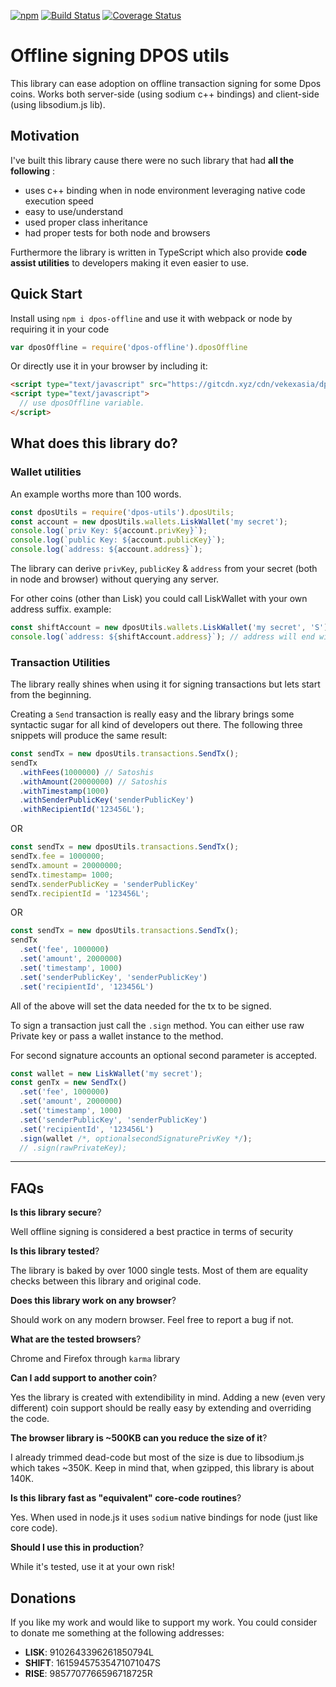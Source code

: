 [![npm](https://img.shields.io/npm/v/dpos-offline.svg)](https://npmjs.org/package/dpos-offline) [![Build Status](https://travis-ci.org/vekexasia/dpos-offline.svg?branch=master)](https://travis-ci.org/vekexasia/dpos-offline) [![Coverage Status](https://coveralls.io/repos/github/vekexasia/dpos-offline/badge.svg?branch=master)](https://coveralls.io/github/vekexasia/dpos-offline?branch=master)

# Offline signing DPOS utils

This library can ease adoption on offline transaction signing for some Dpos coins. Works both server-side (using sodium c++ bindings) and client-side (using libsodium.js lib).

## Motivation

I've built this library cause there were no such library that had **all the following** :
  - uses c++ binding when in node environment leveraging native code execution speed
  - easy to use/understand
  - used proper class inheritance
  - had proper tests for both node and browsers

Furthermore the library is written in TypeScript which also provide **code assist utilities** to developers making it even easier to use.

## Quick Start

Install using `npm i dpos-offline` and use it with webpack or node by requiring it in your code
```javascript
var dposOffline = require('dpos-offline').dposOffline
``` 

Or directly use it in your browser by including it:

```html
<script type="text/javascript" src="https://gitcdn.xyz/cdn/vekexasia/dpos-offline/master/dist/browser/index.js"></script>
<script type="text/javascript">
  // use dposOffline variable.
</script>
```

## What does this library do?

### Wallet utilities
An example worths more than 100 words.
```javascript
const dposUtils = require('dpos-utils').dposUtils;
const account = new dposUtils.wallets.LiskWallet('my secret');
console.log(`priv Key: ${account.privKey}`);
console.log(`public Key: ${account.publicKey}`);
console.log(`address: ${account.address}`);
```

The library can derive `privKey`, `publicKey` & `address` from your secret (both in node and browser) without querying any server.

For other coins (other than Lisk) you could call LiskWallet with your own address suffix. example:

```typescript
const shiftAccount = new dposUtils.wallets.LiskWallet('my secret', 'S');
console.log(`address: ${shiftAccount.address}`); // address will end with an 'S'
```

### Transaction Utilities

The library really shines when using it for signing transactions but lets start from the beginning.

Creating a `Send` transaction is really easy and the library brings some syntactic sugar for all kind of developers out there. The following three snippets will produce the same result:

```javascript
const sendTx = new dposUtils.transactions.SendTx();
sendTx
  .withFees(1000000) // Satoshis
  .withAmount(20000000) // Satoshis
  .withTimestamp(1000)
  .withSenderPublicKey('senderPublicKey')
  .withRecipientId('123456L');
```
OR

```javascript
const sendTx = new dposUtils.transactions.SendTx();
sendTx.fee = 1000000;
sendTx.amount = 20000000;
sendTx.timestamp= 1000;
sendTx.senderPublicKey = 'senderPublicKey'
sendTx.recipientId = '123456L';
```

OR

```javascript
const sendTx = new dposUtils.transactions.SendTx();
sendTx
  .set('fee', 1000000)
  .set('amount', 2000000)
  .set('timestamp', 1000)
  .set('senderPublicKey', 'senderPublicKey')
  .set('recipientId', '123456L')
```

All of the above will set the data needed for the tx to be signed.

To sign a transaction just call the `.sign` method. You can either use raw Private key or pass a wallet instance to the method.

For second signature accounts an optional second parameter is accepted. 

```javascript
const wallet = new LiskWallet('my secret');
const genTx = new SendTx()
  .set('fee', 1000000)
  .set('amount', 2000000)
  .set('timestamp', 1000)
  .set('senderPublicKey', 'senderPublicKey')
  .set('recipientId', '123456L')
  .sign(wallet /*, optionalsecondSignaturePrivKey */); 
  // .sign(rawPrivateKey); 
```


---

## FAQs 

**Is this library secure**?

Well offline signing is considered a best practice in terms of security


**Is this library tested**? 

The library is baked by over 1000 single tests. Most of them are equality checks between this library and original code.


**Does this library work on any browser**?

Should work on any modern browser. Feel free to report a bug if not.


**What are the tested browsers**?

Chrome and Firefox through `karma` library 


**Can I add support to another coin**?

Yes the library is created with extendibility in mind. Adding a new (even very different) coin support should be really easy by extending and overriding the code.


**The browser library is ~500KB can you reduce the size of it**?

I already trimmed dead-code but most of the size is due to libsodium.js which takes ~350K. Keep in mind that, when gzipped, this library is about 140K.


**Is this library fast as "equivalent" core-code routines**?

Yes. When used in node.js it uses `sodium` native bindings for node (just like core code).


**Should I use this in production**?

While it's tested, use it at your own risk!


## Donations

If you like my work and would like to support my work. You could consider to donate me something at the following addresses:

 - **LISK**: 9102643396261850794L
 - **SHIFT**: 16159457535471071047S
 - **RISE**: 9857707766596718725R
 
